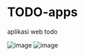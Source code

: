 # TODO-apps
aplikasi web todo

![image](https://user-images.githubusercontent.com/90432021/157865431-89f99d7e-b817-47cc-8eb1-47bdca8fb5cc.png)
![image](https://user-images.githubusercontent.com/90432021/157865434-69117ed4-fe83-473f-9977-95856903aeda.png)
